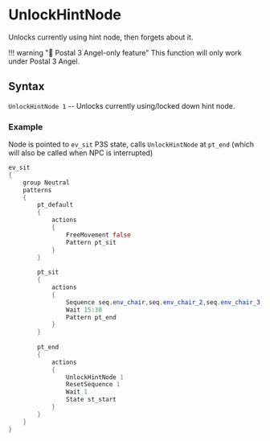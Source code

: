 # UnlockHintNode

Unlocks currently using hint node, then forgets about it.

!!! warning "🪽 Postal 3 Angel-only feature"
	This function will only work under Postal 3 Angel.
	
## Syntax
`UnlockHintNode 1` -- Unlocks currently using/locked down hint node.

### Example

Node is pointed to `ev_sit` P3S state, calls `UnlockHintNode` at `pt_end` (which will also be called when NPC is interrupted)

```as
ev_sit
{
	group Neutral
	patterns
	{
		pt_default
		{
			actions
			{
				FreeMovement false
				Pattern pt_sit
			}
		}
		
		pt_sit
		{
			actions
			{
				Sequence seq.env_chair,seq.env_chair_2,seq.env_chair_3,seq.env_chair_4,9000
				Wait 15:30
				Pattern pt_end
			}
		}
		
		pt_end
		{
			actions
			{
				UnlockHintNode 1
				ResetSequence 1
				Wait 1
				State st_start
			}
		}
	}
}
```